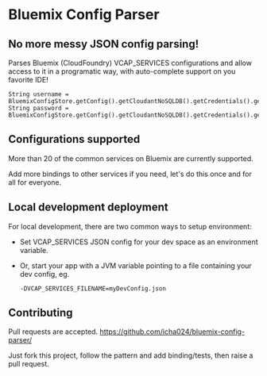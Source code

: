 # Bluemix Config Parser

## No more messy JSON config parsing!
Parses Bluemix (CloudFoundry) VCAP_SERVICES configurations and allow access to it in a programatic way, with auto-complete support on you favorite IDE!

```
String username = BluemixConfigStore.getConfig().getCloudantNoSQLDB().getCredentials().getUsername();
String password = BluemixConfigStore.getConfig().getCloudantNoSQLDB().getCredentials().getPassword();
```

## Configurations supported
More than 20 of the common services on Bluemix are currently supported.

Add more bindings to other services if you need, let's do this once and for all for everyone.

## Local development deployment
For local development, there are two common ways to setup environment:
* Set VCAP_SERVICES JSON config for your dev space as an environment variable.
* Or, start your app with a JVM variable pointing to a file containing your dev config, eg.

  ```
  -DVCAP_SERVICES_FILENAME=myDevConfig.json
  ```

## Contributing
Pull requests are accepted.
https://github.com/icha024/bluemix-config-parser/

Just fork this project, follow the pattern and add binding/tests, then raise a pull request.
